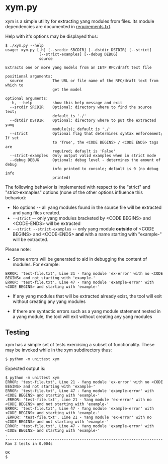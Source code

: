 # xym.py

xym is a simple utility for extracting yang modules from files. Its module dependencies are documented in [requirements.txt](requirements.txt).

Help with it's options may be displayed thus:

```
$ ./xym.py --help
usage: xym.py [-h] [--srcdir SRCDIR] [--dstdir DSTDIR] [--strict]
               [--strict-examples] [--debug DEBUG]
               source

Extracts one or more yang models from an IETF RFC/draft text file

positional arguments:
  source             The URL or file name of the RFC/draft text from which to
                     get the model

optional arguments:
  -h, --help         show this help message and exit
  --srcdir SRCDIR    Optional: directory where to find the source text;
                     default is './'
  --dstdir DSTDIR    Optional: directory where to put the extracted yang
                     module(s); default is './'
  --strict           Optional flag that determines syntax enforcement; If set
                     to 'True', the <CODE BEGINS> / <CODE ENDS> tags are
                     required; default is 'False'
  --strict-examples  Only output valid examples when in strict mode
  --debug DEBUG      Optional: debug level - determines the amount of debug
                     info printed to console; default is 0 (no debug info
                     printed)
```

The following behavior is implemented with respect to the "strict" and "strict-exmaples" options (none of the other options influence this behavior):

* No options -- all yang modules found in the source file will be extracted and yang files created.
* ```--strict``` -- only yang modules bracketed by \<CODE BEGINS\> and \<CODE-ENDS\> will be extracted
* ```--strict --strict-examples``` -- only yang module **outside** of \<CODE BEGINS\> and \<CODE-ENDS\> **and** with a name starting with "example-" will be extracted.

Please note:

* Some errors will be generated to aid in debugging the content of modules. For example:

```
ERROR: 'test-file.txt', Line 21 - Yang module 'ex-error' with no <CODE BEGINS> and not starting with 'example-'
ERROR: 'test-file.txt', Line 47 - Yang module 'example-error' with <CODE BEGINS> and starting with 'example-'
```

* If any yang modules that will be extracted already exist, the tool will exit without creating any yang modules

* If there are syntactic errors such as a yang module statement nested in a yang module, the tool will exit without creating any yang modules

## Testing

xym has a simple set of tests exercising a subset of functionality. These may be invoked while in the xym subdirectory thus:

```
$ python -m unittest xym
```

Expected output is:

```
$ python -m unittest xym
ERROR: 'test-file.txt', Line 21 - Yang module 'ex-error' with no <CODE BEGINS> and not starting with 'example-'
ERROR: 'test-file.txt', Line 47 - Yang module 'example-error' with <CODE BEGINS> and starting with 'example-'
.ERROR: 'test-file.txt', Line 21 - Yang module 'ex-error' with no <CODE BEGINS> and not starting with 'example-'
ERROR: 'test-file.txt', Line 47 - Yang module 'example-error' with <CODE BEGINS> and starting with 'example-'
.ERROR: 'test-file.txt', Line 21 - Yang module 'ex-error' with no <CODE BEGINS> and not starting with 'example-'
ERROR: 'test-file.txt', Line 47 - Yang module 'example-error' with <CODE BEGINS> and starting with 'example-'
.
----------------------------------------------------------------------
Ran 3 tests in 0.004s

OK
$
```
